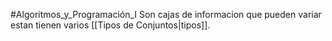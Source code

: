 #Algoritmos_y_Programación_I
Son cajas de informacion que pueden variar
estan tienen varios [[Tipos de Conjuntos|tipos]].
